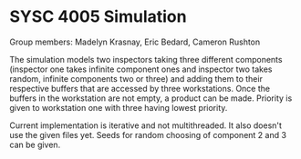 # SYSC 4005 Simulation
Group members: Madelyn Krasnay, Eric Bedard, Cameron Rushton

The simulation models two inspectors taking three different components (inspector one takes infinite component ones and inspector two takes
random, infinite components two or three) and adding them to their respective buffers that are accessed by three workstations. 
Once the buffers in the workstation are not empty, a product can be made. Priority is given to workstation one with three having lowest priority.

Current implementation is iterative and not multithreaded. It also doesn't use the given files yet.
Seeds for random choosing of component 2 and 3 can be given.
